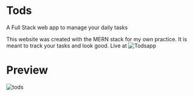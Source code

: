 
# Tods
A Full Stack web app to manage your daily tasks

This website was created with the MERN stack for my own practice. It is meant to track your tasks and look good.
Live at ![Todsapp](https://todsapp.herokuapp.com)
# Preview
![tods](https://user-images.githubusercontent.com/47172497/115061452-d1002580-9f06-11eb-970a-606f9c7f59f5.gif)
